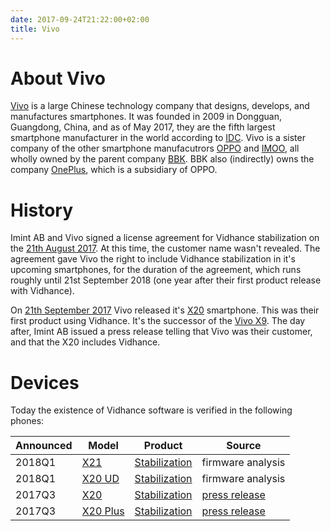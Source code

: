 ```yaml
---
date: 2017-09-24T21:22:00+02:00
title: Vivo
---
```

# About Vivo

[Vivo][VIVO] is a large Chinese technology company that designs, develops, and manufactures smartphones. It was founded in 2009 in Dongguan, Guangdong, China, and as of May 2017, they are the fifth largest smartphone manufacturer in the world according to [IDC](https://www.idc.com/promo/smartphone-market-share/vendor). Vivo is a sister company of the other smartphone manufacutrors [OPPO][OPPO] and [IMOO][IMOO], all wholly owned by the parent company [BBK][BBK]. BBK also (indirectly) owns the company [OnePlus][ONEPLUS], which is a subsidiary of OPPO.

# History
Imint AB and Vivo signed a license agreement for Vidhance stabilization on the [21th August 2017](https://press.aktietorget.se/ImintImageIntelligence/85091/711772.pdf). At this time, the customer name wasn't revealed. The agreement gave Vivo the right to include Vidhance stabilization in it's upcoming smartphones, for the duration of the agreement, which runs roughly until 21st September 2018 (one year after their first product release with Vidhance).

On [21th September 2017](https://press.aktietorget.se/ImintImageIntelligence/85639/726359.pdf) Vivo released it's [X20][VIVO_X20] smartphone. This was their first product using Vidhance. It's the successor of the [Vivo X9][VIVO_X9]. The day after, Imint AB issued a press release telling that Vivo was their customer, and that the X20 includes Vidhance.

# Devices

Today the existence of Vidhance software is verified in the following phones:

| Announced | Model                                   | Product                  | Source                                                                                |
| --------- | --------------------------------------- | ------------------------ | ------------------------------------------------------------------------------------- |
| 2018Q1    | [X21][VIVO_X21] | [Stabilization][VH_STAB] | firmware analysis |
| 2018Q1    | [X20 UD][VIVO_X20_UD] | [Stabilization][VH_STAB] | firmware analysis |
| 2017Q3    | [X20][VIVO_X20] | [Stabilization][VH_STAB] | [press release](http://aktietorget.se/NewsItem.aspx?ID_News=85678) |
| 2017Q3    | [X20 Plus][VIVO_X20_Plus] | [Stabilization][VH_STAB] | [press release](http://aktietorget.se/NewsItem.aspx?ID_News=85678) |


[BBK]: http://www.gdbbk.com/
[VIVO]: https://en.wikipedia.org/wiki/Vivo_(smartphone)
[VIVO_X9]: http://www.gsmarena.com/vivo_x9-8433.php
[VIVO_X20]: http://www.gsmarena.com/vivo_x20-8852.php
[VIVO_X20_Plus]: http://www.gsmarena.com/vivo_x20_plus-8873.php
[VIVO_X20_UD]: https://www.gsmarena.com/vivo_x20_plus_ud-9005.php
[VIVO_X21]: https://www.gsmarena.com/vivo_x21-9124.php
[OPPO]: https://www.oppo.com/en/index.html
[ONEPLUS]: https://oneplus.net/
[IMOO]: http://www.imoo.co.th/en/

[VH_STAB]: http://vidhance.com/solutions/video-stabilization/
